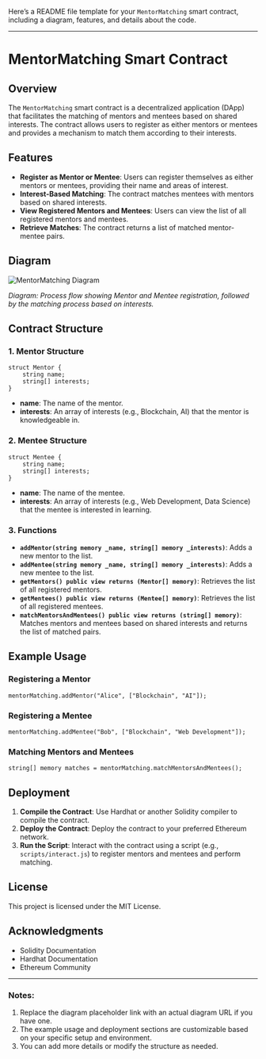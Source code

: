 Here’s a README file template for your `MentorMatching` smart contract, including a diagram, features, and details about the code.

---

# MentorMatching Smart Contract

## Overview

The `MentorMatching` smart contract is a decentralized application (DApp) that facilitates the matching of mentors and mentees based on shared interests. The contract allows users to register as either mentors or mentees and provides a mechanism to match them according to their interests.

## Features

- **Register as Mentor or Mentee**: Users can register themselves as either mentors or mentees, providing their name and areas of interest.
- **Interest-Based Matching**: The contract matches mentees with mentors based on shared interests.
- **View Registered Mentors and Mentees**: Users can view the list of all registered mentors and mentees.
- **Retrieve Matches**: The contract returns a list of matched mentor-mentee pairs.

## Diagram

![MentorMatching Diagram](https://via.placeholder.com/500x300?text=MentorMatching+Diagram)

*Diagram: Process flow showing Mentor and Mentee registration, followed by the matching process based on interests.*

## Contract Structure

### 1. **Mentor Structure**
```solidity
struct Mentor {
    string name;
    string[] interests;
}
```
- **name**: The name of the mentor.
- **interests**: An array of interests (e.g., Blockchain, AI) that the mentor is knowledgeable in.

### 2. **Mentee Structure**
```solidity
struct Mentee {
    string name;
    string[] interests;
}
```
- **name**: The name of the mentee.
- **interests**: An array of interests (e.g., Web Development, Data Science) that the mentee is interested in learning.

### 3. **Functions**

- **`addMentor(string memory _name, string[] memory _interests)`**: Adds a new mentor to the list.
- **`addMentee(string memory _name, string[] memory _interests)`**: Adds a new mentee to the list.
- **`getMentors() public view returns (Mentor[] memory)`**: Retrieves the list of all registered mentors.
- **`getMentees() public view returns (Mentee[] memory)`**: Retrieves the list of all registered mentees.
- **`matchMentorsAndMentees() public view returns (string[] memory)`**: Matches mentors and mentees based on shared interests and returns the list of matched pairs.

## Example Usage

### Registering a Mentor

```solidity
mentorMatching.addMentor("Alice", ["Blockchain", "AI"]);
```

### Registering a Mentee

```solidity
mentorMatching.addMentee("Bob", ["Blockchain", "Web Development"]);
```

### Matching Mentors and Mentees

```solidity
string[] memory matches = mentorMatching.matchMentorsAndMentees();
```

## Deployment

1. **Compile the Contract**: Use Hardhat or another Solidity compiler to compile the contract.
2. **Deploy the Contract**: Deploy the contract to your preferred Ethereum network.
3. **Run the Script**: Interact with the contract using a script (e.g., `scripts/interact.js`) to register mentors and mentees and perform matching.

## License

This project is licensed under the MIT License.

## Acknowledgments

- Solidity Documentation
- Hardhat Documentation
- Ethereum Community

---

### Notes:

1. Replace the diagram placeholder link with an actual diagram URL if you have one.
2. The example usage and deployment sections are customizable based on your specific setup and environment.
3. You can add more details or modify the structure as needed.
